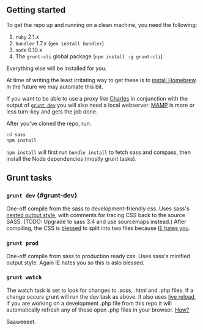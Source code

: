 ## Getting started

To get the repo up and running on a clean machine, you need the following:

1. `ruby` 2.1.x
2. `bundler` 1.7.x (`gem install bundler`)
3. `node` 0.10.x
4. The `grunt-cli` global package (`npm install -g grunt-cli`)

Everything else will be installed for you.

At time of writing the least irritating way to get these is to [install Homebrew](http://brew.sh/#install). In the future we may automate this bit.

If you want to be able to use a proxy like [Charles](http://charlesproxy.com) in conjunction with the output of [`grunt dev`](#grunt-dev) you will also need a local webserver. [MAMP](http://www.mamp.info/en/) is more or less turn-key and gets the job done.

After you've cloned the repo, run:

```bash
cd sass
npm install
```

`npm install` will first run `bundle install` to fetch sass and compass, then install the Node dependencies (mostly grunt tasks).

## Grunt tasks

### `grunt dev` {#grunt-dev}

One-off compile from the sass to development-friendly css. Uses sass's [nested output style](http://sass-lang.com/documentation/file.SASS_REFERENCE.html#_13), with comments for tracing CSS back to the source SASS. (TODO: Upgrade to sass 3.4 and use sourcemaps instead.) After compiling, the CSS is [blessed](https://github.com/Ponginae/grunt-bless) to split into two files because [IE hates you](http://stackoverflow.com/questions/9906794/internet-explorers-css-rules-limits).

### `grunt prod`

One-off compile from sass to production ready css. Uses sass's minified output style. Again IE hates you so this is aslo blessed.

### `grunt watch`

The watch task is set to look for changes to .scss, .html and .php files. If a change occurs grunt will run the dev task as above. It also uses [live reload](https://github.com/gruntjs/grunt-contrib-watch#optionslivereload), if you are working on a development .php file from this repo it will automatically refresh any of these open .php files in your browser. [How?](https://github.com/gruntjs/grunt-contrib-watch/blob/master/docs/watch-examples.md#enabling-live-reload-in-your-html)


Saaweeeet.
